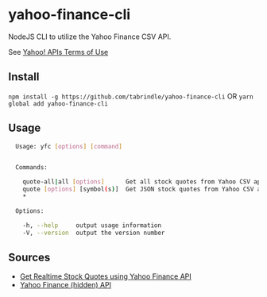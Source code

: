 # yahoo-finance-cli

NodeJS CLI to utilize the Yahoo Finance CSV API.

See [Yahoo! APIs Terms of Use](https://developer.yahoo.com/terms/)

## Install

`npm install -g https://github.com/tabrindle/yahoo-finance-cli`
OR
`yarn global add yahoo-finance-cli`

## Usage

```sh
  Usage: yfc [options] [command]


  Commands:

    quote-all|all [options]      Get all stock quotes from Yahoo CSV api on NASDAQ
    quote [options] [symbol(s)]  Get JSON stock quotes from Yahoo CSV api
    *                          

  Options:

    -h, --help     output usage information
    -V, --version  output the version number
```

## Sources

- [Get Realtime Stock Quotes using Yahoo Finance API](http://meumobi.github.io/stocks%20apis/2016/03/13/get-realtime-stock-quotes-yahoo-finance-api.html)
- [Yahoo Finance (hidden) API](https://greenido.wordpress.com/2009/12/22/work-like-a-pro-with-yahoo-finance-hidden-api/)
